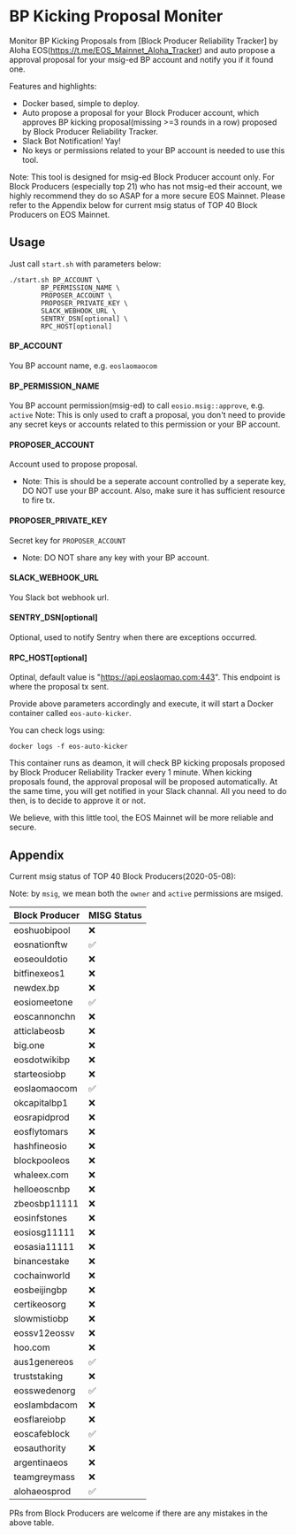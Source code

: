 # BP Kicking Proposal Moniter

Monitor BP Kicking Proposals from [Block Producer Reliability Tracker] by Aloha EOS(https://t.me/EOS_Mainnet_Aloha_Tracker) and auto propose a approval proposal for your msig-ed BP account and notify you if it found one.

Features and highlights:

* Docker based, simple to deploy.
* Auto propose a proposal for your Block Producer account, which approves BP kicking proposal(missing >=3 rounds in a row) proposed by Block Producer Reliability Tracker.
* Slack Bot Notification! Yay!
* No keys or permissions related to your BP account is needed to use this tool.

Note: This tool is designed for msig-ed Block Producer account only. For Block Producers (especially top 21) who has not msig-ed their account, we highly recommend they do so ASAP for a more secure EOS Mainnet. Please refer to the Appendix below for current msig status of TOP 40 Block Producers on EOS Mainnet.

## Usage

Just call `start.sh` with parameters below:

```
./start.sh BP_ACCOUNT \
        BP_PERMISSION_NAME \
        PROPOSER_ACCOUNT \
        PROPOSER_PRIVATE_KEY \
        SLACK_WEBHOOK_URL \
        SENTRY_DSN[optional] \
        RPC_HOST[optional]
```
#### BP_ACCOUNT
You BP account name, e.g. `eoslaomaocom`

#### BP_PERMISSION_NAME
You BP account permission(msig-ed) to call `eosio.msig::approve`, e.g. `active`
Note: This is only used to craft a proposal, you don't need to provide any secret keys or accounts related to this permission or your BP account.

#### PROPOSER_ACCOUNT
Account used to propose proposal.
* Note: This is should be a seperate account controlled by a seperate key, DO NOT use your BP account. Also, make sure it has sufficient resource to fire tx.

#### PROPOSER_PRIVATE_KEY
Secret key for `PROPOSER_ACCOUNT`
* Note: DO NOT share any key with your BP account.

#### SLACK_WEBHOOK_URL
You Slack bot webhook url.

#### SENTRY_DSN[optional]
Optional, used to notify Sentry when there are exceptions occurred.

#### RPC_HOST[optional]
Optinal, default value is "https://api.eoslaomao.com:443". This endpoint is where the proposal tx sent.

Provide above parameters accordingly and execute, it will start a Docker container called `eos-auto-kicker`.

You can check logs using:

```
docker logs -f eos-auto-kicker
```

This container runs as deamon, it will check BP kicking proposals proposed by Block Producer Reliability Tracker every 1 minute. When kicking proposals found, the approval proposal will be proposed automatically. At the same time, you will get notified in your Slack channal. All you need to do then, is to decide to approve it or not.


We believe, with this little tool, the EOS Mainnet will be more reliable and secure.


## Appendix

Current msig status of TOP 40 Block Producers(2020-05-08):

Note: by `msig`, we mean both the `owner` and `active` permissions are msiged.

|  Block Producer | MISG Status |
|  ----  | ----  |
| eoshuobipool | ❌ |
| eosnationftw | ✅ |
| eoseouldotio | ❌ |
| bitfinexeos1 | ❌ |
| newdex.bp | ❌ |
| eosiomeetone | ✅ |
| eoscannonchn | ❌ |
| atticlabeosb | ❌ |
| big.one | ❌ |
| eosdotwikibp | ❌ |
| starteosiobp | ❌ |
| eoslaomaocom | ✅ |
| okcapitalbp1 | ❌ |
| eosrapidprod | ❌ |
| eosflytomars | ❌ |
| hashfineosio | ❌ |
| blockpooleos | ❌ |
| whaleex.com | ❌ |
| helloeoscnbp | ❌ |
| zbeosbp11111 | ❌ |
| eosinfstones | ❌ |
| eosiosg11111 | ❌ |
| eosasia11111 | ❌ |
| binancestake | ❌ |
| cochainworld | ❌ |
| eosbeijingbp | ❌ |
| certikeosorg | ❌ |
| slowmistiobp | ❌ |
| eossv12eossv | ❌ |
| hoo.com | ❌ |
| aus1genereos | ✅ |
| truststaking | ❌ |
| eosswedenorg | ✅ |
| eoslambdacom | ❌ |
| eosflareiobp | ❌ |
| eoscafeblock | ✅ |
| eosauthority | ❌ |
| argentinaeos | ❌ |
| teamgreymass | ❌ |
| alohaeosprod | ✅ |


PRs from Block Producers are welcome if there are any mistakes in the above table.
